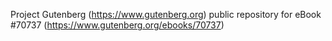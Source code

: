 Project Gutenberg (https://www.gutenberg.org) public repository for
eBook #70737 (https://www.gutenberg.org/ebooks/70737)
